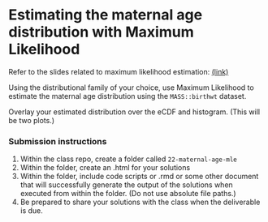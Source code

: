 Estimating the maternal age distribution with Maximum Likelihood
====================================================

Refer to the slides related to maximum likelihood estimation: [(link)](https://tgstewart.cloud/mle-bayes-mm.pptx)

Using the distributional family of your choice, use Maximum Likelihood to estimate the maternal age distribution using the `MASS::birthwt` dataset.

Overlay your estimated distribution over the eCDF and histogram.  (This will be two plots.)

### Submission instructions

1.  Within the class repo, create a
    folder called `22-maternal-age-mle`
2.  Within the folder, create an .html for your solutions
3.  Within the folder, include code scripts or .rmd or some other
    document that will successfully generate the output of the solutions when executed from within the folder. (Do not use
    absolute file paths.)
4.  Be prepared to share your solutions with the class when the
    deliverable is due.